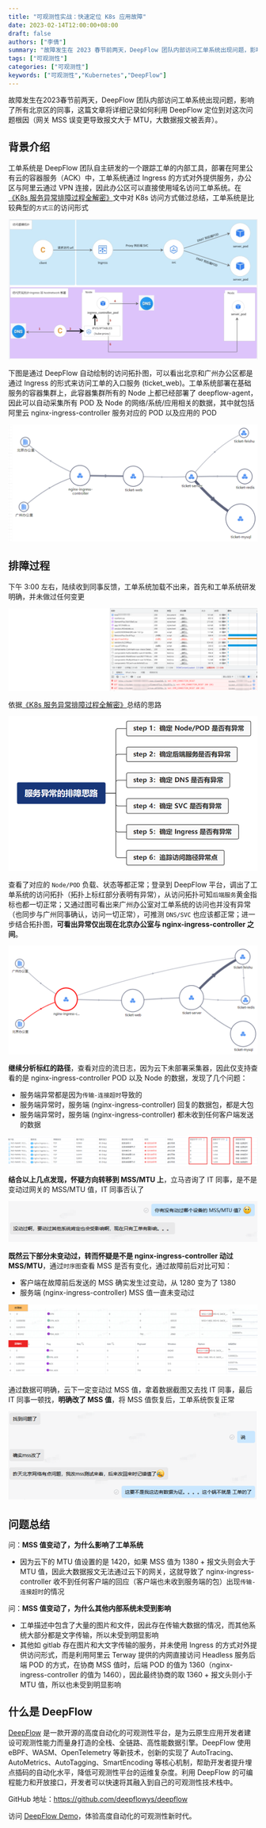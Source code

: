 ```yaml
---
title: "可观测性实战：快速定位 K8s 应用故障"
date: 2023-02-14T12:00:00+08:00
draft: false
authors: ["李倩"]
summary: "故障发生在 2023 春节前两天，DeepFlow 团队内部访问工单系统出现问题，影响了所有北京区的同事，这篇文章将详细记录如何利用 DeepFlow 定位到对这次问题根因（网关 MSS 误变更导致报文大于 MTU，大数据报文被丢弃）。"
tags: ["可观测性"]
categories: ["可观测性"]
keywords: ["可观测性","Kubernetes","DeepFlow"]
---
```


故障发生在2023春节前两天，DeepFlow 团队内部访问工单系统出现问题，影响了所有北京区的同事，这篇文章将详细记录如何利用 DeepFlow 定位到对这次问题根因（网关 MSS 误变更导致报文大于 MTU，大数据报文被丢弃）。

## 背景介绍

工单系统是 DeepFlow 团队自主研发的一个跟踪工单的内部工具，部署在阿里公有云的容器服务（ACK）中，工单系统通过 Ingress 的方式对外提供服务，办公区与阿里云通过 VPN 连接，因此办公区可以直接使用域名访问工单系统。在[《K8s 服务异常排障过程全解密》](https://deepflow.yunshan.net/blog/020-k8s-service-exception-troubleshooting/)文中对 K8s 访问方式做过总结，工单系统是比较典型的`方式三`的访问形式

![集群外客户端通过 Ingress 访问集群内服务](1.png)

下图是通过 DeepFlow 自动绘制的访问拓扑图，可以看出北京和广州办公区都是通过 Ingress 的形式来访问工单的入口服务 (ticket_web)。工单系统部署在基础服务的容器集群上，此容器集群所有的 Node 上都已经部署了 deepflow-agent，因此可以自动采集所有 POD 及 Node 的网络/系统/应用相关的数据，其中就包括阿里云 nginx-ingress-controller 服务对应的 POD 以及应用的 POD

![工单系统访问拓扑](3.png)

## 排障过程

下午 3:00 左右，陆续收到同事反馈，工单系统加载不出来，首先和工单系统研发明确，并未做过任何变更

![故障现场](4.png)

依据[《K8s 服务异常排障过程全解密》](https://deepflow.yunshan.net/blog/020-k8s-service-exception-troubleshooting/)总结的思路

![K8s 服务异常排障思路](5.png)

查看了对应的 `Node/POD` 负载、状态等都正常；登录到 DeepFlow 平台，调出了工单系统的访问拓扑（拓扑上标红部分表明有异常），从访问拓扑可知`后端服务`黄金指标也都一切正常；又通过图可看出来广州办公室对工单系统的访问也并没有异常（也同步与广州同事确认，访问一切正常），可推测 `DNS/SVC` 也应该都正常；进一步结合拓扑图，**可看出异常仅出现在北京办公室与 nginx-ingress-controller 之间**。

![访问拓扑](6.png)

**继续分析标红的路径**，查看对应的流日志，因为云下未部署采集器，因此仅支持查看的是 nginx-ingress-controller POD 以及 Node 的数据，发现了几个问题：
- 服务端异常都是因为`传输-连接超时`导致的
- 服务端异常时，服务端 (nginx-ingress-controller) 回复的数据包，都是大包
- 服务端异常时，服务端 (nginx-ingress-controller) 都未收到任何客户端发送的数据

![流日志](7.png)

**结合以上几点发现，怀疑方向转移到 MSS/MTU 上**，立马咨询了 IT 同事，是不是变动过网关的 MSS/MTU 值，IT 同事否认了

![聊天记录-01](8.png)

**既然云下部分未变动过，转而怀疑是不是 nginx-ingress-controller 动过 MSS/MTU**，通过`时序图`查看 MSS 是否有变化，通过故障前后对比可知：
- 客户端在故障前后发送的 MSS 确实发生过变动，从 1280 变为了 1380
- 服务端 (nginx-ingress-controller) MSS 值一直未变动过

![时序图](9.png)

通过数据可明确，云下一定变动过 MSS 值，拿着数据截图又去找 IT 同事，最后 IT 同事一顿找，**明确改了 MSS 值**，将 MSS 值恢复后，工单系统恢复正常

![聊天记录-02](10.png)

## 问题总结

问：**MSS 值变动了，为什么影响了工单系统**
- 因为云下的 MTU 值设置的是 1420，如果 MSS 值为 1380 + 报文头则会大于 MTU 值，因此大数据报文无法通过云下的网关，这就导致了 nginx-ingress-controller 收不到任何客户端的回应（客户端也未收到服务端的包）出现`传输-连接超时`的情况

问：**MSS 值变动了，为什么其他内部系统未受到影响**
- 工单描述中包含了大量的图片和文件，因此存在传输大数据的情况，而其他系统大部分都是文字传输，所以未受到明显影响
- 其他如 gitlab 存在图片和大文字传输的服务，并未使用 Ingress 的方式对外提供访问形式，而是利用阿里云 Terway 提供的内网直接访问 Headless 服务后端 POD 的方式，在协商 MSS 值时，后端 POD 的值为 1360（nginx-ingress-controller 的值为 1460），因此最终协商的取 1360 + 报文头则小于 MTU 值，所以也未受到明显影响

## 什么是 DeepFlow

[DeepFlow](https://github.com/deepflowys/deepflow) 是一款开源的高度自动化的可观测性平台，是为云原生应用开发者建设可观测性能力而量身打造的全栈、全链路、高性能数据引擎。DeepFlow 使用 eBPF、WASM、OpenTelemetry 等新技术，创新的实现了 AutoTracing、AutoMetrics、AutoTagging、SmartEncoding 等核心机制，帮助开发者提升埋点插码的自动化水平，降低可观测性平台的运维复杂度。利用 DeepFlow 的可编程能力和开放接口，开发者可以快速将其融入到自己的可观测性技术栈中。

GitHub 地址：https://github.com/deepflowys/deepflow

访问 [DeepFlow Demo](https://deepflow.yunshan.net/docs/zh/install/overview/)，体验高度自动化的可观测性新时代。
